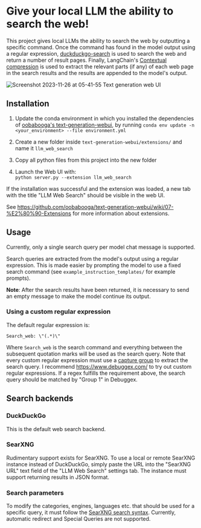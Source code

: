 # Give your local LLM the ability to search the web!
This project gives local LLMs the ability to search the web by outputting a specific
command. Once the command has found in the model output using a regular expression, [duckduckgo-search](https://pypi.org/project/duckduckgo-search/)
is used to search the web and return a number of result pages. Finally, LangChain's [Contextual compression](https://python.langchain.com/docs/modules/data_connection/retrievers/contextual_compression/)
is used to extract the relevant parts (if any) of each web page in the search results and the results are appended to the model's
output.

![Screenshot 2023-11-26 at 05-41-55 Text generation web UI](https://github.com/mamei16/LLM_Web_search/assets/25900898/506cce4f-07cc-41e3-bbaa-f76a7a33b58f)


## Installation

1. Update the conda environment in which you installed the dependencies of 
[oobabooga's text-generation-webui](https://github.com/oobabooga/text-generation-webui),
by running `conda env update -n <your_environment> --file environment.yml`

2. Create a new folder inside `text-generation-webui/extensions/` and name it `llm_web_search` 
2. Copy all python files from this project into the new folder
3. Launch the Web UI with:  
```python server.py --extension llm_web_search```

If the installation was successful and the extension was loaded, a new tab with the 
title "LLM Web Search" should be visible in the web UI.

See https://github.com/oobabooga/text-generation-webui/wiki/07-%E2%80%90-Extensions for more
information about extensions.

## Usage

Currently, only a single search query per model chat message is supported.

Search queries are extracted
from the model's output using a regular expression. This is made easier by prompting the model
to use a fixed search command (see `example_instruction_templates/` for example prompts).


**Note**: After the search results have been returned, it is necessary to send an empty message to make
the model continue its output.

### Using a custom regular expression
The default regular expression is:  
```
Search_web: \"(.*)\"
```
Where `Search_web` is the search command and everything between the subsequent quotation marks
will be used as the search query. Note that every custom regular expression must use a
[capture group](https://www.regular-expressions.info/brackets.html) to extract the search
query. I recommend https://www.debuggex.com/ to try out custom regular expressions. If a regex
fulfills the requirement above, the search query should be matched by "Group 1" in Debuggex.

## Search backends

### DuckDuckGo
This is the default web search backend.

### SearXNG

Rudimentary support exists for SearXNG. To use a local or remote 
SearXNG instance instead of DuckDuckGo, simply paste the URL into the 
"SearXNG URL" text field of the "LLM Web Search" settings tab. The instance must support
returning results in JSON format.

### Search parameters
To modify the categories, engines, languages etc. that should be used for a
specific query, it must follow the
[SearXNG search syntax](https://docs.searxng.org/user/search-syntax.html). Currently, 
automatic redirect and Special Queries are not supported.